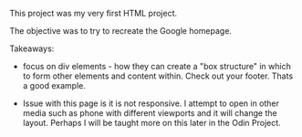 This project was my very first HTML project.

The objective was to try to recreate the Google homepage.

Takeaways:

- focus on div elements - how they can create a "box structure" in which to form other elements and content within. Check out your footer. Thats a good example. 

- Issue with this page is it is not responsive. I attempt to open in other media such as phone with different viewports and it will change the layout. Perhaps I will be taught more on this later in the Odin Project.
